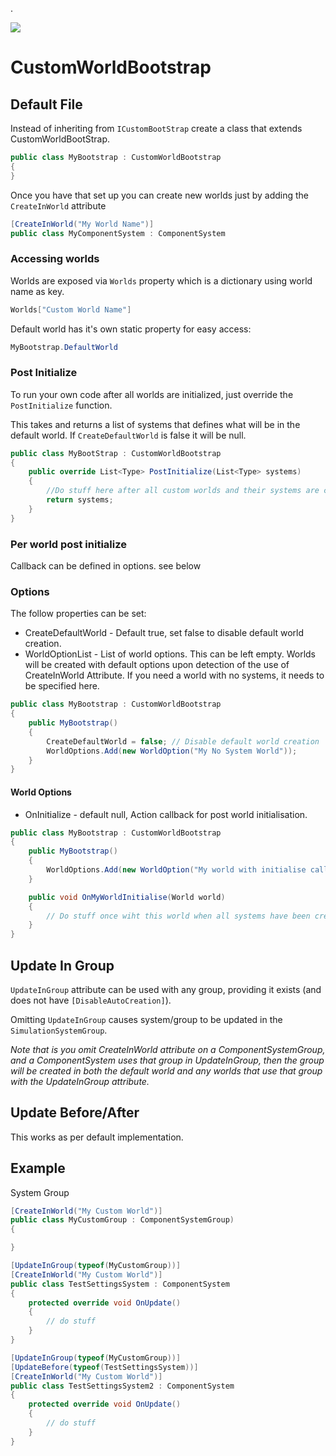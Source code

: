 .

<a href="http://tcci.3utilities.com/viewType.html?buildTypeId=CustomWorldBootstrap_Build&guest=1"> 
<img src="http://tcci.3utilities.com/app/rest/builds/buildType(id:CustomWorldBootstrap_Build)/statusIcon"/>
</a>

# CustomWorldBootstrap

## Default File
Instead of inheriting from `ICustomBootStrap` create a class that extends CustomWorldBootStrap.

```csharp
public class MyBootstrap : CustomWorldBootstrap
{
}
```
Once you have that set up you can create new worlds just by adding the `CreateInWorld` attribute

```csharp
[CreateInWorld("My World Name")]
public class MyComponentSystem : ComponentSystem
```

### Accessing worlds
Worlds are exposed via `Worlds` property which is a dictionary using world name as key.

```csharp
Worlds["Custom World Name"]
```
Default world has it's own static property for easy access:

```csharp
MyBootstrap.DefaultWorld
```

### Post Initialize
To run your own code after all worlds are initialized, just override the `PostInitialize` function.

This takes and returns a list of systems that defines what will be in the default world. If `CreateDefaultWorld` is false it will be null.

```csharp
public class MyBootStrap : CustomWorldBootstrap
{
    public override List<Type> PostInitialize(List<Type> systems) 
    {
        //Do stuff here after all custom worlds and their systems are created
        return systems;
    }
}
```

### Per world post initialize
Callback can be defined in options. see below

### Options
The follow properties can be set:

* CreateDefaultWorld - Default true, set false to disable default world creation.
* WorldOptionList - List of world options. This can be left empty. Worlds will be created with default options upon detection of the use of CreateInWorld Attribute. If you need a world with no systems, it needs to be specified here.


```csharp
public class MyBootstrap : CustomWorldBootstrap
{
    public MyBootstrap()
    {
        CreateDefaultWorld = false; // Disable default world creation
        WorldOptions.Add(new WorldOption("My No System World"));
    }
}
```

#### World Options
* OnInitialize - default null, Action<World> callback for post world initialisation.

```csharp
public class MyBootstrap : CustomWorldBootstrap
{
    public MyBootstrap()
    {
        WorldOptions.Add(new WorldOption("My world with initialise callback") { OnInitialize = OnMyWorldInitialise});
    }

    public void OnMyWorldInitialise(World world)
    {
        // Do stuff once wiht this world when all systems have been created.
    } 
}

```


## Update In Group
`UpdateInGroup` attribute can be used with any group, providing it exists (and does not have `[DisableAutoCreation]`). 

Omitting `UpdateInGroup` causes system/group to be updated in the `SimulationSystemGroup`. 

*Note that is you omit CreateInWorld attribute on a ComponentSystemGroup, and a ComponentSystem uses that group in UpdateInGroup, then the group will be created in both the default world and any worlds that use that group with the UpdateInGroup attribute.*

## Update Before/After
This works as per default implementation.

## Example

System Group

```csharp
[CreateInWorld("My Custom World")]
public class MyCustomGroup : ComponentSystemGroup)
{

}
```


```csharp
[UpdateInGroup(typeof(MyCustomGroup))]
[CreateInWorld("My Custom World")]
public class TestSettingsSystem : ComponentSystem
{
    protected override void OnUpdate()
    {
        // do stuff
    }
}

[UpdateInGroup(typeof(MyCustomGroup))]
[UpdateBefore(typeof(TestSettingsSystem))]
[CreateInWorld("My Custom World")]
public class TestSettingsSystem2 : ComponentSystem
{
    protected override void OnUpdate()
    {
        // do stuff
    }
}

```






































